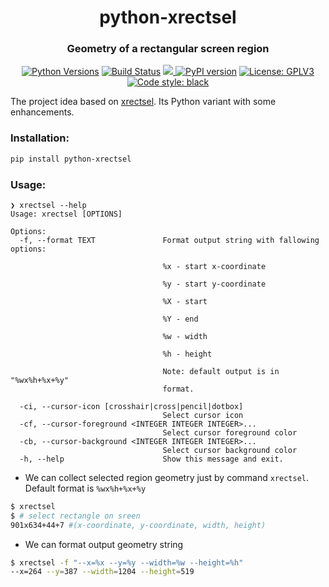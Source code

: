 <h1 align="center"> python-xrectsel</h1>
<h3 align="center">Geometry of a rectangular screen region</h3>

<p align="center">
<a href="https://pypi.org/project/python-xrectsel"><img alt="Python Versions"
src="https://img.shields.io/pypi/pyversions/python-xrectsel.svg?style=flat"></a>
<a href="https://github.com/digitronik/python-xrectsel/actions?query=workflow%3ATests"><img alt="Build Status"
src="https://github.com/digitronik/python-xrectsel/workflows/Tests/badge.svg?branch=master"></a>
<a href="https://codecov.io/gh/digitronik/python-xrectsel">
  <img src="https://codecov.io/gh/digitronik/python-xrectsel/branch/master/graph/badge.svg" />
</a>
<a href="https://pypi.org/project/python-xrectsel/#history"><img alt="PyPI version"
src="https://badge.fury.io/py/python-xrectsel.svg"></a>
<a href="https://github.com/digitronik/python-xrectsel/blob/master/LICENSE"><img alt="License: GPLV3"
src="https://img.shields.io/pypi/l/miqsel.svg?version=latest"></a>
<a href="https://pypi.org/project/black"><img alt="Code style: black"
src="https://img.shields.io/badge/code%20style-black-000000.svg"></a>
</p>

The project idea based on [xrectsel](https://github.com/lolilolicon/xrectsel). Its Python variant with some enhancements.

### Installation:
```bash
pip install python-xrectsel
```

### Usage:
```shell
❯ xrectsel --help
Usage: xrectsel [OPTIONS]

Options:
  -f, --format TEXT               Format output string with fallowing options:

                                  %x - start x-coordinate

                                  %y - start y-coordinate

                                  %X - start

                                  %Y - end

                                  %w - width

                                  %h - height

                                  Note: default output is in "%wx%h+%x+%y"
                                  format.

  -ci, --cursor-icon [crosshair|cross|pencil|dotbox]
                                  Select cursor icon
  -cf, --cursor-foreground <INTEGER INTEGER INTEGER>...
                                  Select cursor foreground color
  -cb, --cursor-background <INTEGER INTEGER INTEGER>...
                                  Select cursor background color
  -h, --help                      Show this message and exit.

```

- We can collect selected region geometry just by command `xrectsel`. Default format is `%wx%h+%x+%y`
```bash
$ xrectsel
$ # select rectangle on sreen
901x634+44+7 #(x-coordinate, y-coordinate, width, height)
```
- We can format output geometry string
```bash
$ xrectsel -f "--x=%x --y=%y --width=%w --height=%h"
--x=264 --y=387 --width=1204 --height=519
```
